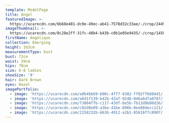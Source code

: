 ```yaml
---
template: ModelPage
title: Angel
featuredImage: >-
  https://ucarecdn.com/6b68e481-dc0e-49ec-ab41-7578d32c33ae/-/crop/2449x1352/0,56/-/preview/
imageThumbnail: >-
  https://ucarecdn.com/8c28e2ff-31fc-48b4-b43b-c0b1e05e9435/-/crop/1458x1963/31,56/-/preview/
firstName: Angelique
collection: Emerging
height: 163cm
measurementType: bust
bust: 72cm
waist: 59cm
hips: 78cm
size: 6-8 ladies
shoeSize: '9'
hair: Dark Brown
eyes: Hazel
imagePortfolio:
  - image: 'https://ucarecdn.com/a0b4bb69-600c-4ff7-8382-ff02ff6884d1/'
  - image: 'https://ucarecdn.com/a6d1f139-b42b-42af-9248-046a6dfa0787/'
  - image: 'https://ucarecdn.com/73804ffb-c117-43df-be5b-7b13d8b00d26/'
  - image: 'https://ucarecdn.com/c02d8e09-a3be-41be-896b-0ee884ecc121/'
  - image: 'https://ucarecdn.com/2158232b-663b-4912-a1b1-85616f7c8907/'
---
```


